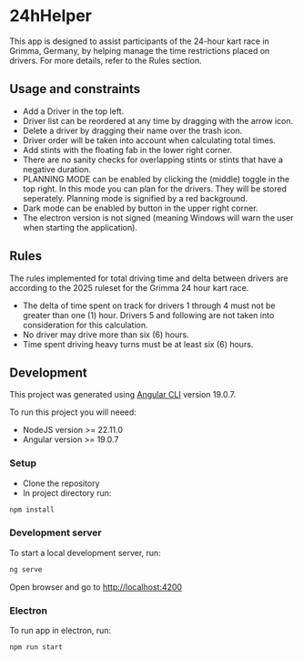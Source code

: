 # 24hHelper

This app is designed to assist participants of the 24-hour kart race in Grimma, Germany, by helping manage the time restrictions placed on drivers. For more details, refer to the Rules section.

## Usage and constraints

- Add a Driver in the top left.
- Driver list can be reordered at any time by dragging with the arrow icon.
- Delete a driver by dragging their name over the trash icon.
- Driver order will be taken into account when calculating total times.
- Add stints with the floating fab in the lower right corner.
- There are no sanity checks for overlapping stints or stints that have a negative duration.
- PLANNING MODE can be enabled by clicking the (middle) toggle in the top right. In this mode you can plan for the drivers. They will be stored seperately. Planning mode is signified by a red background.
- Dark mode can be enabled by button in the upper right corner.
- The electron version is not signed (meaning Windows will warn the user when starting the application).

## Rules

The rules implemented for total driving time and delta between drivers are according to the 2025 ruleset for the Grimma 24 hour kart race.

- The delta of time spent on track for drivers 1 through 4 must not be greater than one (1) hour. Drivers 5 and following are not taken into consideration for this calculation.
- No driver may drive more than six (6) hours.
- Time spent driving heavy turns must be at least six (6) hours.

## Development

This project was generated using [Angular CLI](https://github.com/angular/angular-cli) version 19.0.7.

To run this project you will neeed:

- NodeJS version >= 22.11.0
- Angular version >= 19.0.7

### Setup

- Clone the repository
- In project directory run:

```bash
npm install
```

### Development server

To start a local development server, run:

```bash
ng serve
```

Open browser and go to [http://localhost:4200](http://localhost:4200)

### Electron

To run app in electron, run:

```bash
npm run start
```
